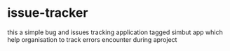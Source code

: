 # issue-tracker
this a simple bug and issues tracking application tagged simbut app which help organisation to track errors encounter during aproject
